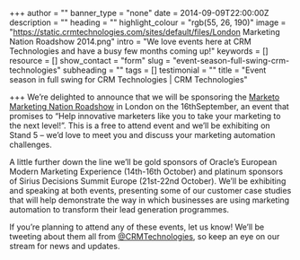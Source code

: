 +++
author = ""
banner_type = "none"
date = 2014-09-09T22:00:00Z
description = ""
heading = ""
highlight_colour = "rgb(55, 26, 190)"
image = "https://static.crmtechnologies.com/sites/default/files/London Marketing Nation Roadshow 2014.png"
intro = "We love events here at CRM Technologies and have a busy few months coming up!"
keywords = []
resource = []
show_contact = "form"
slug = "event-season-full-swing-crm-technologies"
subheading = ""
tags = []
testimonial = ""
title = "Event season in full swing for CRM Technologies | CRM Technologies"

+++
We’re delighted to announce that we will be sponsoring the [Marketo Marketing Nation Roadshow](http://pages2.marketo.com/marketing-nation-roadshow-2014-international.html) in London on the 16thSeptember, an event that promises to “Help innovative marketers like you to take your marketing to the next level!”. This is a free to attend event and we’ll be exhibiting on Stand 5 – we’d love to meet you and discuss your marketing automation challenges.

A little further down the line we’ll be gold sponsors of Oracle’s European Modern Marketing Experience (14th-16th October) and platinum sponsors of Sirius Decisions Summit Europe (21st-22nd October). We’ll be exhibiting and speaking at both events, presenting some of our customer case studies that will help demonstrate the way in which businesses are using marketing automation to transform their lead generation programmes.

If you’re planning to attend any of these events, let us know! We’ll be tweeting about them all from [@CRMTechnologies](http://www.twitter.com/CRMTechnologies), so keep an eye on our stream for news and updates.